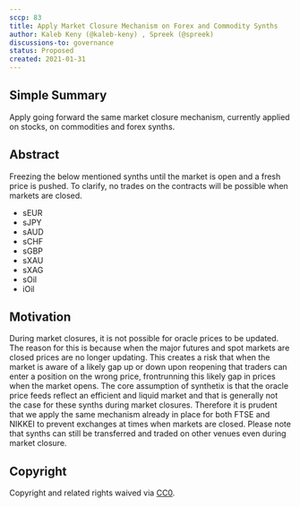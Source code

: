```yaml
---
sccp: 83
title: Apply Market Closure Mechanism on Forex and Commodity Synths
author: Kaleb Keny (@kaleb-keny) , Spreek (@spreek)
discussions-to: governance
status: Proposed
created: 2021-01-31
---
```


<!--You can leave these HTML comments in your merged SCCP and delete the visible duplicate text guides, they will not appear and may be helpful to refer to if you edit it again. This is the suggested template for new SCCPs. Note that an SCCP number will be assigned by an editor. When opening a pull request to submit your SCCP, please use an abbreviated title in the filename, `sccp-draft_title_abbrev.md`. The title should be 44 characters or less.-->

## Simple Summary

<!--"If you can't explain it simply, you don't understand it well enough." Provide a simplified and layman-accessible explanation of the SCCP.-->

Apply going forward the same market closure mechanism, currently applied on stocks, on commodities and forex synths.

## Abstract

<!--A short (~200 word) description of the variable change proposed.-->

Freezing the below mentioned synths until the market is open and a fresh price is pushed. To clarify, no trades on the contracts will be possible when markets are closed.
- sEUR
- sJPY
- sAUD
- sCHF
- sGBP
- sXAU
- sXAG
- sOil
- iOil


## Motivation

<!--The motivation is critical for SCCPs that want to update variables within Synthetix. It should clearly explain why the existing variable is not incentive aligned. SCCP submissions without sufficient motivation may be rejected outright.-->

During market closures, it is not possible for oracle prices to be updated. The reason for this is because when the major futures and spot markets are closed prices are no longer updating. This creates a risk that when the market is aware of a likely gap up or down upon reopening that traders can enter a position on the wrong price, frontrunning this likely gap in prices when the market opens. 
The core assumption of synthetix is that the oracle price feeds reflect an efficient and liquid market and that is generally not the case for these synths during market closures. Therefore it is prudent that we apply the same mechanism already in place for both FTSE and NIKKEI to prevent exchanges at times when markets are closed. Please note that synths can still be transferred and traded on other venues even during market closure.


## Copyright

Copyright and related rights waived via [CC0](https://creativecommons.org/publicdomain/zero/1.0/).
